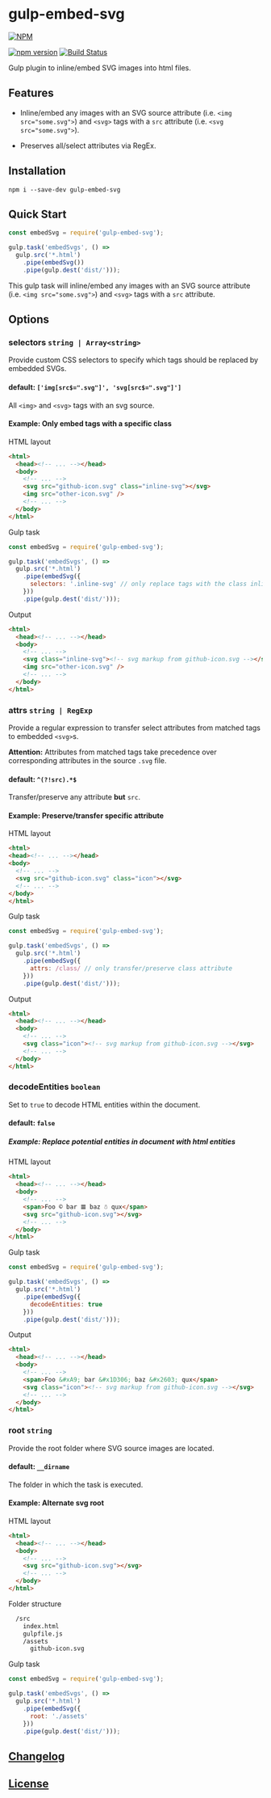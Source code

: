 # gulp-embed-svg

[![NPM](https://nodei.co/npm/gulp-embed-svg.png?downloads=true)](https://nodei.co/npm/gulp-embed-svg/)

[![npm version](https://badge.fury.io/js/gulp-embed-svg.svg)](http://badge.fury.io/js/gulp-embed-svg)
[![Build Status](https://travis-ci.org/haensl/gulp-embed-svg.svg?branch=master)](https://travis-ci.org/haensl/gulp-embed-svg)

Gulp plugin to inline/embed SVG images into html files.

## Features

* Inline/embed any images with an SVG source attribute (i.e. `<img src="some.svg">`) and `<svg>` tags with a `src` attribute (i.e. `<svg src="some.svg">`).

* Preserves all/select attributes via RegEx.

## Installation

```shell
npm i --save-dev gulp-embed-svg
```

## Quick Start

```javascript
const embedSvg = require('gulp-embed-svg');

gulp.task('embedSvgs', () =>
  gulp.src('*.html')
    .pipe(embedSvg())
    .pipe(gulp.dest('dist/')));
```

This gulp task will inline/embed any images with an SVG source attribute (i.e. `<img src="some.svg">`) and `<svg>` tags with a `src` attribute.

## Options

### selectors `string | Array<string>`

Provide custom CSS selectors to specify which tags should be replaced by embedded SVGs.

#### default: `['img[src$=".svg"]', 'svg[src$=".svg"]']`

All `<img>` and `<svg>` tags with an svg source.

#### Example: Only embed tags with a specific class
HTML layout
```html
<html>
  <head><!-- ... --></head>
  <body>
    <!-- ... -->
    <svg src="github-icon.svg" class="inline-svg"></svg>
    <img src="other-icon.svg" />
    <!-- ... -->
  </body>
</html>
```

Gulp task
```javascript
const embedSvg = require('gulp-embed-svg');

gulp.task('embedSvgs', () =>
  gulp.src('*.html')
    .pipe(embedSvg({
      selectors: '.inline-svg' // only replace tags with the class inline-svg
    }))
    .pipe(gulp.dest('dist/')));
```

Output
```html
<html>
  <head><!-- ... --></head>
  <body>
    <!-- ... -->
    <svg class="inline-svg"><!-- svg markup from github-icon.svg --></svg>
    <img src="other-icon.svg" />
    <!-- ... -->
  </body>
</html>
```


### attrs `string | RegExp`

Provide a regular expression to transfer select attributes from matched tags to embedded `<svg>`s.

**Attention:** Attributes from matched tags take precedence over corresponding attributes in the source `.svg` file.

#### default: `^(?!src).*$`

Transfer/preserve any attribute **but** `src`.

#### Example: Preserve/transfer specific attribute
HTML layout
```html
<html>
<head><!-- ... --></head>
<body>
  <!-- ... -->
  <svg src="github-icon.svg" class="icon"></svg>
  <!-- ... -->
</body>
</html>
```

Gulp task
```javascript
const embedSvg = require('gulp-embed-svg');

gulp.task('embedSvgs', () =>
  gulp.src('*.html')
    .pipe(embedSvg({
      attrs: /class/ // only transfer/preserve class attribute
    }))
    .pipe(gulp.dest('dist/')));
```

Output
```html
<html>
  <head><!-- ... --></head>
  <body>
    <!-- ... -->
    <svg class="icon"><!-- svg markup from github-icon.svg --></svg>
    <!-- ... -->
  </body>
</html>
```

### decodeEntities `boolean`

Set to `true` to decode HTML entities within the document.

#### default: `false`

##### Example: Replace potential entities in document with html entities

HTML layout

```html
<html>
  <head><!-- ... --></head>
  <body>
    <!-- ... -->
    <span>Foo © bar 𝌆 baz ☃ qux</span>
    <svg src="github-icon.svg"></svg>
    <!-- ... -->
  </body>
</html>
```

Gulp task
```javascript
const embedSvg = require('gulp-embed-svg');

gulp.task('embedSvgs', () =>
  gulp.src('*.html')
    .pipe(embedSvg({
      decodeEntities: true
    }))
    .pipe(gulp.dest('dist/')));
```

Output
```html
<html>
  <head><!-- ... --></head>
  <body>
    <!-- ... -->
    <span>Foo &#xA9; bar &#x1D306; baz &#x2603; qux</span>
    <svg class="icon"><!-- svg markup from github-icon.svg --></svg>
    <!-- ... -->
  </body>
</html>
```


### root `string`

Provide the root folder where SVG source images are located.

#### default: `__dirname`

The folder in which the task is executed.

#### Example: Alternate svg root

HTML layout

```html
<html>
  <head><!-- ... --></head>
  <body>
    <!-- ... -->
    <svg src="github-icon.svg"></svg>
    <!-- ... -->
  </body>
</html>
```

Folder structure
```bash
  /src
    index.html
    gulpfile.js
    /assets
      github-icon.svg
```

Gulp task
```javascript
const embedSvg = require('gulp-embed-svg');

gulp.task('embedSvgs', () =>
  gulp.src('*.html')
    .pipe(embedSvg({
      root: './assets'
    }))
    .pipe(gulp.dest('dist/')));
```


## [Changelog](CHANGELOG.md)

## [License](LICENSE)
